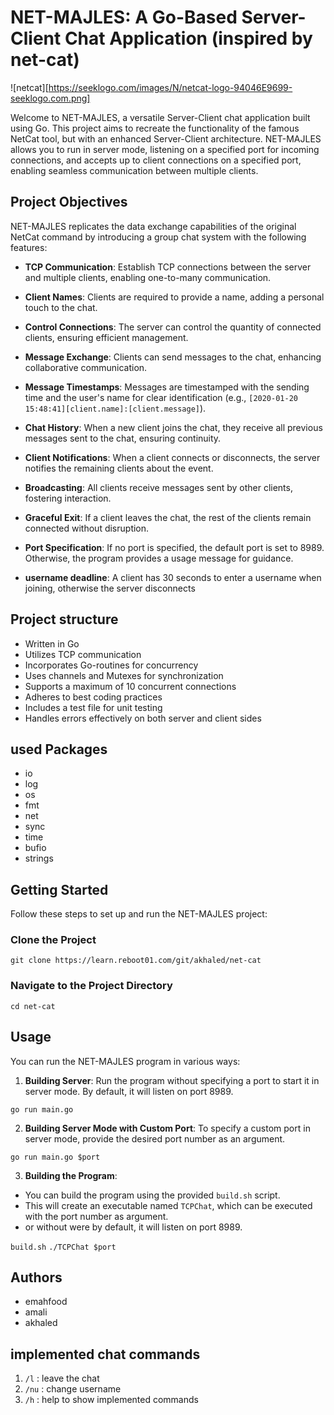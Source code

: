 # NET-MAJLES: A Go-Based Server-Client Chat Application (inspired by net-cat)

![netcat][https://seeklogo.com/images/N/netcat-logo-94046E9699-seeklogo.com.png]

Welcome to NET-MAJLES, a versatile Server-Client chat application built using Go. This project aims to recreate the functionality of the famous NetCat tool, but with an enhanced Server-Client architecture. NET-MAJLES allows you to run in server mode, listening on a specified port for incoming connections, and accepts up to client connections on a specified port, enabling seamless communication between multiple clients.

## Project Objectives

NET-MAJLES replicates the data exchange capabilities of the original NetCat command by introducing a group chat system with the following features:

- **TCP Communication**: Establish TCP connections between the server and multiple clients, enabling one-to-many communication.

- **Client Names**: Clients are required to provide a name, adding a personal touch to the chat.

- **Control Connections**: The server can control the quantity of connected clients, ensuring efficient management.

- **Message Exchange**: Clients can send messages to the chat, enhancing collaborative communication.

- **Message Timestamps**: Messages are timestamped with the sending time and the user's name for clear identification (e.g., `[2020-01-20 15:48:41][client.name]:[client.message]`).

- **Chat History**: When a new client joins the chat, they receive all previous messages sent to the chat, ensuring continuity.

- **Client Notifications**: When a client connects or disconnects, the server notifies the remaining clients about the event.

- **Broadcasting**: All clients receive messages sent by other clients, fostering interaction.

- **Graceful Exit**: If a client leaves the chat, the rest of the clients remain connected without disruption.

- **Port Specification**: If no port is specified, the default port is set to 8989. Otherwise, the program provides a usage message for guidance.

- **username deadline**: A client has 30 seconds to enter a username when joining, otherwise the server disconnects

## Project structure

- Written in Go
- Utilizes TCP communication
- Incorporates Go-routines for concurrency
- Uses channels and Mutexes for synchronization
- Supports a maximum of 10 concurrent connections
- Adheres to best coding practices
- Includes a test file for unit testing
- Handles errors effectively on both server and client sides

## used Packages

- io
- log
- os
- fmt
- net
- sync
- time
- bufio
- strings

## Getting Started

Follow these steps to set up and run the NET-MAJLES project:

### Clone the Project

```git clone https://learn.reboot01.com/git/akhaled/net-cat```

### Navigate to the Project Directory

```cd net-cat```

## Usage

You can run the NET-MAJLES program in various ways:

1. **Building Server**: Run the program without specifying a port to start it in server mode. By default, it will listen on port 8989.

```go run main.go```

2. **Building Server Mode with Custom Port**: To specify a custom port in server mode, provide the desired port number as an argument.

```go run main.go $port```

3. **Building the Program**:

- You can build the program using the provided `build.sh` script.
- This will create an executable named `TCPChat`, which can be executed with the port number as argument.
- or without were by default, it will listen on port 8989.

```build.sh```
```./TCPChat $port```

## Authors

- emahfood
- amali
- akhaled

## implemented chat commands

1. `/l` : leave the chat
2. `/nu` : change username
3. `/h` : help to show implemented commands
